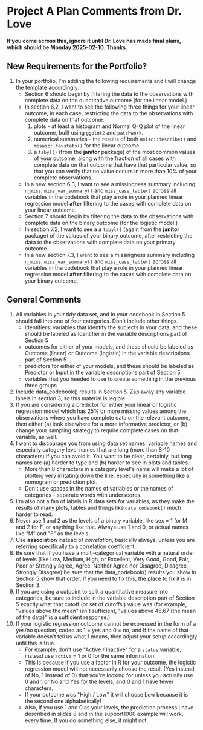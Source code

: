 # Project A Plan Comments from Dr. Love

**If you come across this, ignore it until Dr. Love has made final plans, which should be Monday 2025-02-10. Thanks.**

## New Requirements for the Portfolio?

1. In your portfolio, I'm adding the following requirements and I will change the template accordingly:
    - Section 6 should begin by filtering the data to the observations with complete data on the quantitative outcome (for the linear model.)
    - In section 6.2, I want to see the following three things for your linear outcome, in each case, restricting the data to the observations with complete data on that outcome.
        1. plots - at least a histogram and Normal Q-Q plot of the linear outcome, built using `ggplot2` and `patchwork`.
        2. numerical summaries - the results of both `Hmisc::describe()` and `mosaic::favstats()` for the linear outcome.
        3. a `tabyl()` (from the **janitor** package) of the most common values of your outcome, along with the fraction of all cases with complete data on that outcome that have that particular value, so that you can verify that no value occurs in more than 10% of your complete observations.
    - In a new section 6.3, I want to see a missingness summary including `n_miss`, `miss_var_summary()` and `miss_case_table()` across all variables in the codebook that play a role in your planned linear regression model **after** filtering to the cases with complete data on your linear outcome.
    - Section 7 should begin by filtering the data to the observations with complete data on the binary outcome (for the logistic model.)
    - In section 7.2, I want to see a a `tabyl()` (again from the **janitor** package) of the values of your binary outcome, after restricting the data to the observations with complete data on your primary outcome.
    - In a new section 7.3, I want to see a missingness summary including `n_miss`, `miss_var_summary()` and `miss_case_table()` across all variables in the codebook that play a role in your planned linear regression model **after** filtering to the cases with complete data on your binary outcome.

## General Comments

1. All variables in your tidy data set, and in your codebook in Section 5 should fall into one of four categories. Don't include other things.
    - identifiers: variables that identify the subjects in your data, and these should be labeled as Identifier in the variable descriptions part of Section 5
    - outcomes for either of your models, and these should be labeled as Outcome (linear) or Outcome (logistic) in the variable descriptions part of Section 5
    - predictors for either of your models, and these should be labeled as Predictor or Input in the variable descriptions part of Section 5
    - variables that you needed to use to create something in the previous three groups
2. Include data_codebook() results in Section 5. Zap away any variable labels in section 3, so this material is legible.
3. If you are considering a predictor for either your linear or logistic regression model which has 25% or more missing values among the observations where you have complete data on the relevant outcome, then either (a) look elsewhere for a more informative predictor, or (b) change your sampling strategy to require complete cases on that variable, as well.
4. I want to discourage you from using data set names, variable names and especially category level names that are long (more than 8-10 characters) if you can avoid it. You want to be clear, certainly, but long names are (a) harder to type and (b) harder to see in plots and tables.
    - More than 8 characters in a category level's name will make a lot of plotting very irritating down the line, especially in something like a nomogram or prediction plot.
    - Don't use spaces in the names of variables or the names of categories - separate words with underscores.
5. I'm also not a fan of labels in R data sets for variables, as they make the results of many plots, tables and things like `data_codebook()` much harder to read.
6. Never use 1 and 2 as the levels of a binary variable, like sex = 1 for M and 2 for F, or anything like that. Always use 1 and 0, or actual names like "M" and "F" as the levels.
7. Use **association** instead of *correlation*, basically always, unless you are referring specifically to a correlation coefficient.
8. Be sure that if you have a multi-categorical variable with a natural order of levels (like Low, Medium, High, or Excellent, Very Good, Good, Fair, Poor or Strongly agree, Agree, Neither Agree nor Disagree, Disagree, Strongly Disagree) be sure that the data_codebook() results you show in Section 5 show that order. If you need to fix this, the place to fix it is in Section 3.
9. If you are using a cutpoint to split a quantitative measure into categories, be sure to include in the variable description part of Section 5 exactly what that cutoff (or set of cutoffs') value was (for example, "values above the mean" isn't sufficient, "values above 45.67 (the mean of the data)" is a sufficient response.)
10. If your logistic regression outcome cannot be expressed in the form of a yes/no question, coded as 1 = yes and 0 = no, and if the name of that variable doesn't tell us what 1 means, then adjust your setup accordingly until this is true.
    - For example, don't use "Active / Inactive" for a `status` variable, instead use `active` = 1 or 0 for the same information.
    - This is because if you use a factor in R for your outcome, the logistic regression model will not necessarily choose the result (Yes instead of No, 1 instead of 0) that you're looking for unless you actually use 0 and 1 or No and Yes for the levels, and 0 and 1 have fewer characters.
    - If your outcome was "High / Low" it will choose Low because it is the second one alphabetically!
    - Also, if you use 1 and 0 as your levels, the prediction process I have described in slides 8 and in the support1000 example will work, every time. If you do something else, it might not.
